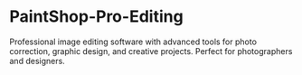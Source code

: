 # PaintShop-Pro-Editing
Professional image editing software with advanced tools for photo correction, graphic design, and creative projects. Perfect for photographers and designers.
